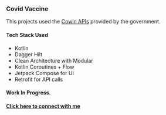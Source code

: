 ### Covid Vaccine
 This projects used the [Cowin APIs](https://apisetu.gov.in/public/api) provided by the government.
 
#### Tech Stack Used
* Kotlin
* Dagger Hilt
* Clean Architecture with Modular
* Kotlin Coroutines + Flow
* Jetpack Compose for UI
* Retrofit for API calls

#### Work In Progress.
#### [Click here to connect with me](https://twitter.com/hi_man_shoe)